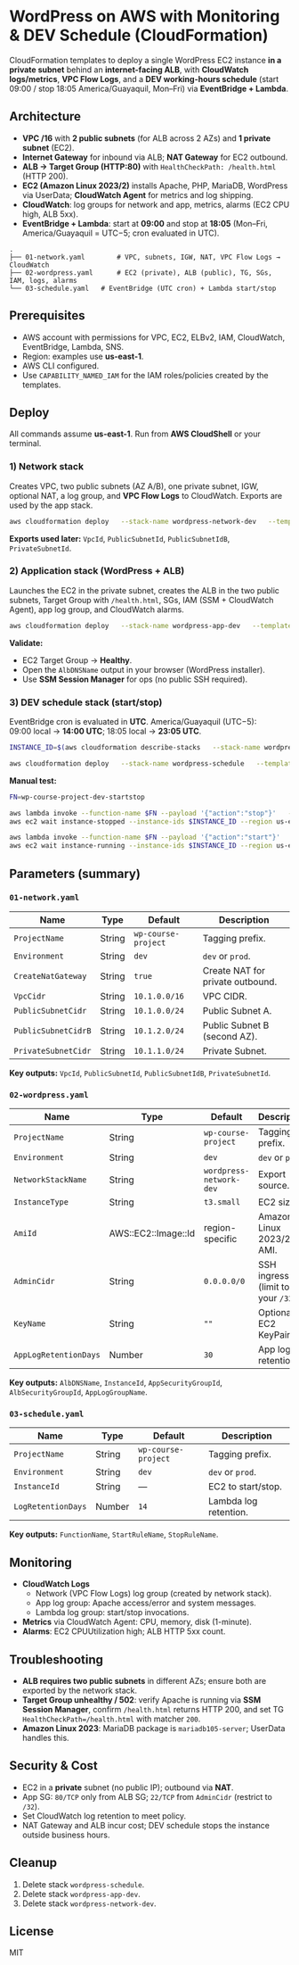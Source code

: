 # WordPress on AWS with Monitoring & DEV Schedule (CloudFormation)

CloudFormation templates to deploy a single WordPress EC2 instance **in a private subnet** behind an **internet-facing ALB**, with **CloudWatch logs/metrics**, **VPC Flow Logs**, and a **DEV working-hours schedule** (start 09:00 / stop 18:05 America/Guayaquil, Mon–Fri) via **EventBridge + Lambda**.

## Architecture

- **VPC /16** with **2 public subnets** (for ALB across 2 AZs) and **1 private subnet** (EC2).
- **Internet Gateway** for inbound via ALB; **NAT Gateway** for EC2 outbound.
- **ALB → Target Group (HTTP:80)** with `HealthCheckPath: /health.html` (HTTP 200).
- **EC2 (Amazon Linux 2023/2)** installs Apache, PHP, MariaDB, WordPress via UserData; **CloudWatch Agent** for metrics and log shipping.
- **CloudWatch**: log groups for network and app, metrics, alarms (EC2 CPU high, ALB 5xx).
- **EventBridge + Lambda**: start at **09:00** and stop at **18:05** (Mon–Fri, America/Guayaquil = UTC−5; cron evaluated in UTC).

```
.
├── 01-network.yaml        # VPC, subnets, IGW, NAT, VPC Flow Logs → CloudWatch
├── 02-wordpress.yaml      # EC2 (private), ALB (public), TG, SGs, IAM, logs, alarms
└── 03-schedule.yaml   # EventBridge (UTC cron) + Lambda start/stop
```

## Prerequisites

- AWS account with permissions for VPC, EC2, ELBv2, IAM, CloudWatch, EventBridge, Lambda, SNS.
- Region: examples use **us-east-1**.
- AWS CLI configured.
- Use `CAPABILITY_NAMED_IAM` for the IAM roles/policies created by the templates.

## Deploy

All commands assume **us-east-1**. Run from **AWS CloudShell** or your terminal.

### 1) Network stack

Creates VPC, two public subnets (AZ A/B), one private subnet, IGW, optional NAT, a log group, and **VPC Flow Logs** to CloudWatch. Exports are used by the app stack.

```bash
aws cloudformation deploy   --stack-name wordpress-network-dev   --template-file 01-network.yaml   --parameter-overrides       ProjectName=wp-course-project       Environment=dev       CreateNatGateway=true       VpcCidr=10.1.0.0/16       PublicSubnetCidr=10.1.0.0/24       PublicSubnetCidrB=10.1.2.0/24       PrivateSubnetCidr=10.1.1.0/24   --capabilities CAPABILITY_NAMED_IAM   --region us-east-1
```

**Exports used later:** `VpcId`, `PublicSubnetId`, `PublicSubnetIdB`, `PrivateSubnetId`.

### 2) Application stack (WordPress + ALB)

Launches the EC2 in the private subnet, creates the ALB in the two public subnets, Target Group with `/health.html`, SGs, IAM (SSM + CloudWatch Agent), app log group, and CloudWatch alarms.

```bash
aws cloudformation deploy   --stack-name wordpress-app-dev   --template-file 02-wordpress.yaml   --parameter-overrides       ProjectName=wp-course-project       Environment=dev       NetworkStackName=wordpress-network-dev       InstanceType=t3.small       AdminCidr=0.0.0.0/0       KeyName=   --capabilities CAPABILITY_NAMED_IAM   --region us-east-1
```

**Validate:**  
- EC2 Target Group → **Healthy**.  
- Open the `AlbDNSName` output in your browser (WordPress installer).  
- Use **SSM Session Manager** for ops (no public SSH required).

### 3) DEV schedule stack (start/stop)

EventBridge cron is evaluated in **UTC**. America/Guayaquil (UTC−5):  
09:00 local → **14:00 UTC**; 18:05 local → **23:05 UTC**.

```bash
INSTANCE_ID=$(aws cloudformation describe-stacks   --stack-name wordpress-app-dev   --query "Stacks[0].Outputs[?OutputKey=='InstanceId'].OutputValue"   --output text --region us-east-1)

aws cloudformation deploy   --stack-name wordpress-schedule   --template-file 03-schedule-dev.yaml   --parameter-overrides       ProjectName=wp-course-project       Environment=dev       InstanceId=$INSTANCE_ID   --capabilities CAPABILITY_NAMED_IAM   --region us-east-1
```

**Manual test:**
```bash
FN=wp-course-project-dev-startstop

aws lambda invoke --function-name $FN --payload '{"action":"stop"}'   --cli-binary-format raw-in-base64-out /dev/stdout --region us-east-1 ; echo
aws ec2 wait instance-stopped --instance-ids $INSTANCE_ID --region us-east-1

aws lambda invoke --function-name $FN --payload '{"action":"start"}'   --cli-binary-format raw-in-base64-out /dev/stdout --region us-east-1 ; echo
aws ec2 wait instance-running --instance-ids $INSTANCE_ID --region us-east-1
```

## Parameters (summary)

### `01-network.yaml`
| Name | Type | Default | Description |
|---|---|---|---|
| `ProjectName` | String | `wp-course-project` | Tagging prefix. |
| `Environment` | String | `dev` | `dev` or `prod`. |
| `CreateNatGateway` | String | `true` | Create NAT for private outbound. |
| `VpcCidr` | String | `10.1.0.0/16` | VPC CIDR. |
| `PublicSubnetCidr` | String | `10.1.0.0/24` | Public Subnet A. |
| `PublicSubnetCidrB` | String | `10.1.2.0/24` | Public Subnet B (second AZ). |
| `PrivateSubnetCidr` | String | `10.1.1.0/24` | Private Subnet. |

**Key outputs:** `VpcId`, `PublicSubnetId`, `PublicSubnetIdB`, `PrivateSubnetId`.

### `02-wordpress.yaml`
| Name | Type | Default | Description |
|---|---|---|---|
| `ProjectName` | String | `wp-course-project` | Tagging prefix. |
| `Environment` | String | `dev` | `dev` or `prod`. |
| `NetworkStackName` | String | `wordpress-network-dev` | Export source. |
| `InstanceType` | String | `t3.small` | EC2 size. |
| `AmiId` | AWS::EC2::Image::Id | region-specific | Amazon Linux 2023/2 AMI. |
| `AdminCidr` | String | `0.0.0.0/0` | SSH ingress (limit to your `/32`). |
| `KeyName` | String | `""` | Optional EC2 KeyPair. |
| `AppLogRetentionDays` | Number | `30` | App log retention. |

**Key outputs:** `AlbDNSName`, `InstanceId`, `AppSecurityGroupId`, `AlbSecurityGroupId`, `AppLogGroupName`.

### `03-schedule.yaml`
| Name | Type | Default | Description |
|---|---|---|---|
| `ProjectName` | String | `wp-course-project` | Tagging prefix. |
| `Environment` | String | `dev` | `dev` or `prod`. |
| `InstanceId` | String | — | EC2 to start/stop. |
| `LogRetentionDays` | Number | `14` | Lambda log retention. |

**Key outputs:** `FunctionName`, `StartRuleName`, `StopRuleName`.

## Monitoring

- **CloudWatch Logs**  
  - Network (VPC Flow Logs) log group (created by network stack).  
  - App log group: Apache access/error and system messages.  
  - Lambda log group: start/stop invocations.
- **Metrics** via CloudWatch Agent: CPU, memory, disk (1-minute).  
- **Alarms**: EC2 CPUUtilization high; ALB HTTP 5xx count.

## Troubleshooting

- **ALB requires two public subnets** in different AZs; ensure both are exported by the network stack.  
- **Target Group unhealthy / 502**: verify Apache is running via **SSM Session Manager**, confirm `/health.html` returns HTTP 200, and set TG `HealthCheckPath=/health.html` with matcher `200`.  
- **Amazon Linux 2023**: MariaDB package is `mariadb105-server`; UserData handles this.

## Security & Cost

- EC2 in a **private** subnet (no public IP); outbound via **NAT**.  
- App SG: `80/TCP` only from ALB SG; `22/TCP` from `AdminCidr` (restrict to `/32`).  
- Set CloudWatch log retention to meet policy.  
- NAT Gateway and ALB incur cost; DEV schedule stops the instance outside business hours.

## Cleanup

1. Delete stack `wordpress-schedule`.  
2. Delete stack `wordpress-app-dev`.  
3. Delete stack `wordpress-network-dev`.

## License

MIT

